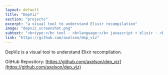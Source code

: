 ```yaml
---
layout: default
title: "DepViz"
section: "projects"
excerpt: "a visual tool to understand Elixir recompilation"
image: "depviz_screenshot.png"
subtext: "<b>type:</b> tool · <b>language:</b> javascript + elixir · <b>role:</b> creator"
link: "https://github.com/axelson/dep_viz"
---
```


DepViz is a visual tool to understand Elixir recompilation.

GitHub Repository: [https://github.com/axelson/dep_viz](https://github.com/axelson/dep_viz)
